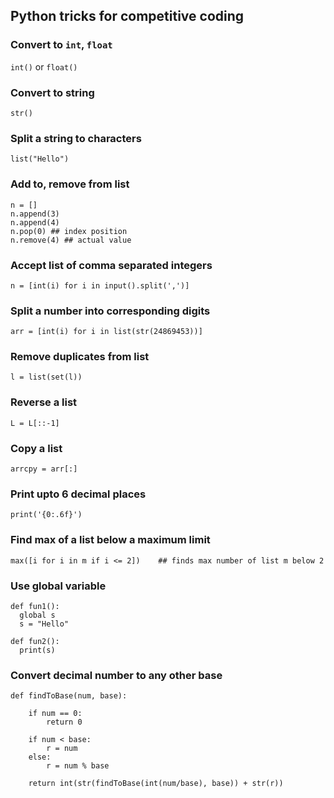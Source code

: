 ## Python tricks for competitive coding

### Convert to `int`, `float`
`int()` or `float()`

### Convert to string
`str()`

### Split a string to characters
`list("Hello")`

### Add to, remove from list
```
n = []
n.append(3)
n.append(4)
n.pop(0) ## index position
n.remove(4) ## actual value
```

### Accept list of comma separated integers
```
n = [int(i) for i in input().split(',')]
```

### Split a number into corresponding digits
```
arr = [int(i) for i in list(str(24869453))]
```

### Remove duplicates from list
`l = list(set(l))`

### Reverse a list
`L = L[::-1]`

### Copy a list
`arrcpy = arr[:]`

### Print upto 6 decimal places
`print('{0:.6f}')`

### Find max of a list below a maximum limit
```
max([i for i in m if i <= 2])    ## finds max number of list m below 2
```

### Use global variable
```
def fun1():
  global s
  s = "Hello"
  
def fun2():
  print(s)
```

### Convert decimal number to any other base
```
def findToBase(num, base):

	if num == 0:
		return 0

	if num < base:
		r = num
	else:
		r = num % base

	return int(str(findToBase(int(num/base), base)) + str(r))
  ```
